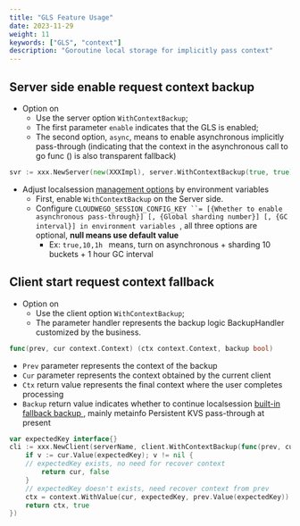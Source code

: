 ```yaml
---
title: "GLS Feature Usage"
date: 2023-11-29
weight: 11
keywords: ["GLS", "context"]
description: "Goroutine local storage for implicitly pass context"
---
```


## Server side enable request context backup

- Option on
  - Use the server option `WithContextBackup`;
  - The first parameter `enable` indicates that the GLS is enabled;
  - The second option, `async`, means to enable asynchronous implicitly pass-through (indicating that the context in the asynchronous call to go func () is also transparent fallback)

```go
svr := xxx.NewServer(new(XXXImpl), server.WithContextBackup(true, true))

```

- Adjust localsession [management options](https://github.com/cloudwego/localsession/blob/main/manager.go#L24) by environment variables
  - First, enable `WithContextBackup` on the Server side.
  - Configure `CLOUDWEGO_SESSION_CONFIG_KEY ``= [{Whether to enable asynchronous pass-through}] [, {Global sharding number}] [, {GC interval}] in environment variables `, all three options are optional, **null means use default value**
    - Ex: `true,10,1h ` means, turn on asynchronous + sharding 10 buckets + 1 hour GC interval

## Client start request context fallback

- Option on
  - Use the client option `WithContextBackup`;
  - The parameter handler represents the backup logic BackupHandler customized by the business.

```go
func(prev, cur context.Context) (ctx context.Context, backup bool)

```

- `Prev` parameter represents the context of the backup
- `Cur` parameter represents the context obtained by the current client
- `Ctx` return value represents the final context where the user completes processing
- `Backup` return value indicates whether to continue localsession [built-in fallback backup ](https://github.com/cloudwego/localsession/blob/main/backup/metainfo.go#L54), mainly metainfo Persistent KVS pass-through at present

```go
var expectedKey interface{}
cli := xxx.NewClient(serverName, client.WithContextBackup(func(prev, cur context.Context) (ctx context.Context, backup bool) {
    if v := cur.Value(expectedKey); v != nil {
    // expectedKey exists, no need for recover context
        return cur, false
    }
    // expectedKey doesn't exists, need recover context from prev
    ctx = context.WithValue(cur, expectedKey, prev.Value(expectedKey))
    return ctx, true
})

```
